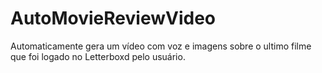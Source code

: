 # AutoMovieReviewVideo
 Automaticamente gera um vídeo com voz e imagens sobre o ultimo filme que foi logado no Letterboxd pelo usuário.
